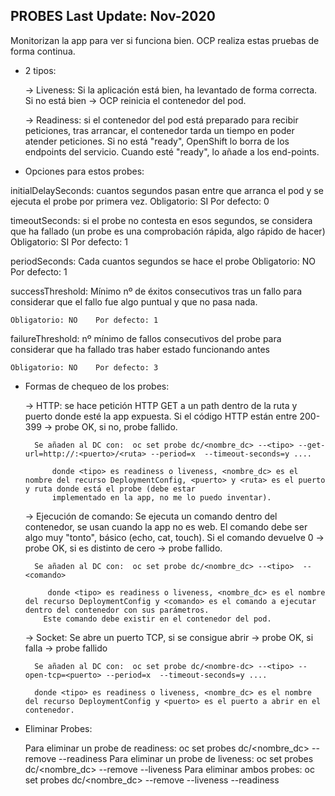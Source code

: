 PROBES			Last Update: Nov-2020
-------

Monitorizan la app para ver si funciona bien.
OCP realiza estas pruebas de forma continua.

* 2 tipos:

	-> Liveness: Si la aplicación está bien, ha levantado de forma correcta. Si no está bien -> OCP reinicia el contenedor del pod.

	-> Readiness: si el contenedor del pod está preparado para recibir peticiones, tras arrancar, el contenedor tarda un tiempo en poder atender peticiones. Si no está "ready", OpenShift
	 	lo borra de los endpoints del servicio. Cuando esté "ready", lo añade a los end-points.

* Opciones para estos probes:

initialDelaySeconds: cuantos segundos pasan entre que arranca el pod y se ejecuta el probe por primera vez.
	Obligatorio: SI	   Por defecto: 0

timeoutSeconds: si el probe no contesta en esos segundos, se considera que ha fallado (un probe es una comprobación rápida, algo rápido de hacer)
	Obligatorio: SI	   Por defecto: 1

periodSeconds: Cada cuantos segundos se hace el probe
	Obligatorio: NO	   Por defecto: 1

successThreshold: Mínimo nº de éxitos consecutivos tras un fallo para considerar que el fallo fue algo puntual y que no pasa nada.

	Obligatorio: NO	   Por defecto: 1

failureThreshold: nº mínimo de fallos consecutivos del probe para considerar que ha fallado tras haber estado funcionando antes
	
	Obligatorio: NO	   Por defecto: 3

* Formas de chequeo de los probes:

	-> HTTP: se hace petición HTTP GET a un path dentro de la ruta y puerto donde esté la app expuesta. Si el código HTTP están entre 200-399 -> probe OK, si no, probe fallido.

		Se añaden al DC con:  oc set probe dc/<nombre_dc> --<tipo> --get-url=http://:<puerto>/<ruta> --period=x  --timeout-seconds=y ....  

			donde <tipo> es readiness o liveness, <nombre_dc> es el nombre del recurso DeploymentConfig, <puerto> y <ruta> es el puerto y ruta donde está el probe (debe estar 
			implementado en la app, no me lo puedo inventar).

	-> Ejecución de comando: Se ejecuta un comando dentro del contenedor, se usan cuando la app no es web. El comando debe ser algo muy "tonto", básico (echo, cat, touch). Si el comando
		devuelve 0 -> probe OK, si es distinto de cero -> probe fallido.

		Se añaden al DC con:  oc set probe dc/<nombre_dc> --<tipo>  -- <comando>

		   donde <tipo> es readiness o liveness, <nombre_dc> es el nombre del recurso DeploymentConfig y <comando> es el comando a ejecutar dentro del contenedor con sus parámetros.
		  Este comando debe existir en el contenedor del pod.


	-> Socket: Se abre un puerto TCP, si se consigue abrir -> probe OK, si falla -> probe fallido


		Se añaden al DC con:  oc set probe dc/<nombre-dc> --<tipo> --open-tcp=<puerto> --period=x  --timeout-seconds=y ....  

		donde <tipo> es readiness o liveness, <nombre_dc> es el nombre del recurso DeploymentConfig y <puerto> es el puerto a abrir en el contenedor.

* Eliminar Probes:
		
  Para eliminar un probe de readiness:  oc set probes dc/<nombre_dc> --remove --readiness
  Para eliminar un probe de liveness:   oc set probes dc/<nombre_dc> --remove --liveness
  Para eliminar ambos probes: 		oc set probes dc/<nombre_dc> --remove --liveness --readiness
